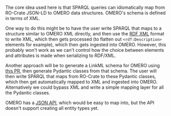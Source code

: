 The core idea used here is that SPARQL queries can idiomatically map from RO-Crate JSON-LD to OMERO data structures.
OMERO's schema is defined in terms of XML.

One way to do this might be to have the user write SPARQL that maps to a structure similar to OMERO XML directly, and then use the [RDF XML](https://www.w3.org/TR/rdf-syntax-grammar) format to write XML, which then gets processed (to flatten out `<rdf:Description>` elements for example), which then gets ingested into OMERO. However, this probably won't work as we can't control how the choice between elements and attributes is made when serializing to RDF/XML.

Another approach will be to generate a LinkML schema for OMERO using [this PR](https://github.com/linkml/schema-automator/pull/153), then generate Pydantic classes from that schema. The user will then write SPARQL that maps from RO-Crate to these Pydantic classes, which then get automatically mapped to XML and ingested into OMERO. Alternatively we could bypass XML and write a simple mapping layer for all the Pydantic classes.

OMERO has a [JSON API](https://omero.readthedocs.io/en/stable/developers/json-api.html), which would be easy to map into, but the API doesn't support creating all entity types yet.
